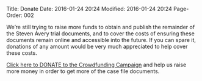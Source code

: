 Title: Donate
Date: 2016-01-24 20:24
Modified: 2016-01-24 20:24
Page-Order: 002

We’re still trying to raise more funds to obtain and publish the remainder of the Steven Avery trial documents, and to cover the costs of ensuring these documents remain online and accessible into the future. If you can spare it, donations of any amount would be very much appreciated to help cover these costs.

[Click here to DONATE to the Crowdfunding Campaign](http://fundanything.com/en/campaigns/help-us-get-the-steven-avery-trial-transcripts) and help us raise more money in order to get more of the case file documents.